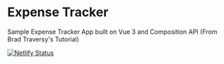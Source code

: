 # Expense Tracker

Sample Expense Tracker App built on Vue 3 and Composition API (From Brad Traversy's Tutorial)

[![Netlify Status](https://api.netlify.com/api/v1/badges/deeb81e0-e8df-45c2-9269-d291c79e0936/deploy-status)](https://app.netlify.com/sites/expensetrackervue3/deploys)
